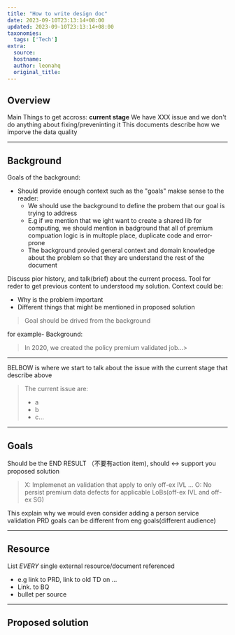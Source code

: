 ```yaml
---
title: "How to write design doc"
date: 2023-09-10T23:13:14+08:00
updated: 2023-09-10T23:13:14+08:00
taxonomies:
  tags: ['Tech']
extra:
  source: 
  hostname:
  author: leonahq
  original_title:
---
```

## Overview

Main Things to get accross:
**current stage**
	 We have XXX issue and we don't do anything about fixing/preveninting it
	 This documents describe how we imporve the data quality

--------------------
## Background

Goals of the background:
- Should provide enough context such as the "goals" makse sense to the reader:
	- We should use the background to define the probem that our goal is trying to address
	- E.g if we mention that we ight want to create a shared lib for computing, we should mention in badground that all of premium compuation logic is in multople place, duplicate code and error-prone
	- The background provied general context and domain knowledge about the problem so that they are understand the rest of the document



Discuss pior history, and talk(brief) about the current process.
Tool for reder to get previous content to understood my solution.
Context could be:
- Why is the problem important
- Different things that might be mentioned in proposed solution
>Goal should be drived from the background

for example- Background:
> In 2020, we created the policy premium validated job...> 
--------------------
BELBOW is where we start to talk about the issue with the current stage that describe above

> The current issue are:
>- a
>- b
>- c...

----------------
## Goals
Should be the END RESULT （不要有action item), should <-> support you proposed solution
>X: Implemenet an validation that apply to only off-ex IVL ...
  O: No persist premium data defects for applicable LoBs(off-ex IVL and off-ex SG)

This explain why we would even consider adding a person service validation
PRD goals can be different from eng goals(different audience)

------------------------
## Resource
List *EVERY* single external resource/document referenced
- e.g link to PRD, link to old TD on ...
- Link. to BQ
- bullet per source
--------------------
## Proposed solution

